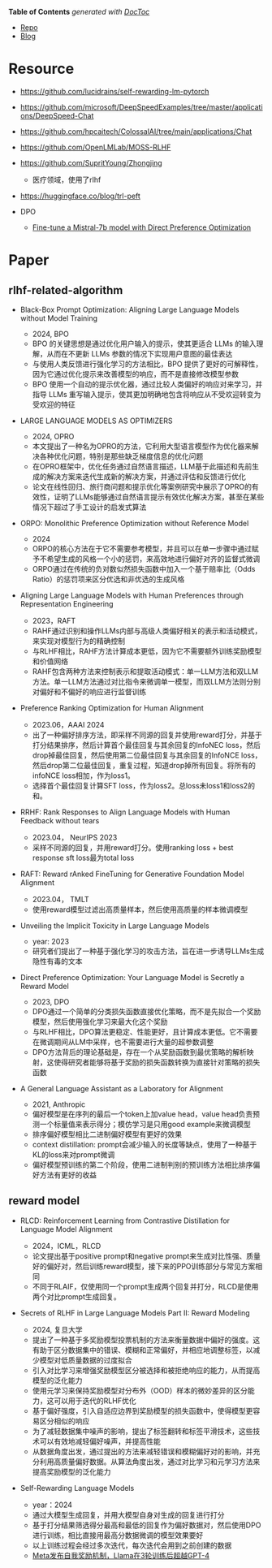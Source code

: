 <!-- START doctoc generated TOC please keep comment here to allow auto update -->
<!-- DON'T EDIT THIS SECTION, INSTEAD RE-RUN doctoc TO UPDATE -->
**Table of Contents**  *generated with [DocToc](https://github.com/thlorenz/doctoc)*

- [Repo](#repo)
- [Blog](#blog)

<!-- END doctoc generated TOC please keep comment here to allow auto update -->


# Resource

- https://github.com/lucidrains/self-rewarding-lm-pytorch

- https://github.com/microsoft/DeepSpeedExamples/tree/master/applications/DeepSpeed-Chat

- https://github.com/hpcaitech/ColossalAI/tree/main/applications/Chat

- https://github.com/OpenLMLab/MOSS-RLHF

- https://github.com/SupritYoung/Zhongjing
  - 医疗领域，使用了rlhf

- https://huggingface.co/blog/trl-peft

- DPO 
  - [Fine-tune a Mistral-7b model with Direct Preference Optimization](https://towardsdatascience.com/fine-tune-a-mistral-7b-model-with-direct-preference-optimization-708042745aac)

# Paper

## rlhf-related-algorithm

- Black-Box Prompt Optimization: Aligning Large Language Models without Model Training
  - 2024, BPO
  - BPO 的关键思想是通过优化用户输入的提示，使其更适合 LLMs 的输入理解，从而在不更新 LLMs 参数的情况下实现用户意图的最佳表达
  - 与使用人类反馈进行强化学习的方法相比，BPO 提供了更好的可解释性，因为它通过优化提示来改善模型的响应，而不是直接修改模型参数
  - BPO 使用一个自动的提示优化器，通过比较人类偏好的响应对来学习，并指导 LLMs 重写输入提示，使其更加明确地包含将响应从不受欢迎转变为受欢迎的特征

- LARGE LANGUAGE MODELS AS OPTIMIZERS
  - 2024, OPRO
  - 本文提出了一种名为OPRO的方法，它利用大型语言模型作为优化器来解决各种优化问题，特别是那些缺乏梯度信息的优化问题
  - 在OPRO框架中，优化任务通过自然语言描述，LLM基于此描述和先前生成的解决方案来迭代生成新的解决方案，并通过评估和反馈进行优化
  - 论文在线性回归、旅行商问题和提示优化等案例研究中展示了OPRO的有效性，证明了LLMs能够通过自然语言提示有效优化解决方案，甚至在某些情况下超过了手工设计的启发式算法

- ORPO: Monolithic Preference Optimization without Reference Model
  - 2024
  - ORPO的核心方法在于它不需要参考模型，并且可以在单一步骤中通过赋予不希望生成的风格一个小的惩罚，来高效地进行偏好对齐的监督式微调
  - ORPO通过在传统的负对数似然损失函数中加入一个基于赔率比（Odds Ratio）的惩罚项来区分优选和非优选的生成风格

- Aligning Large Language Models with Human Preferences through Representation Engineering
  - 2023，RAFT
  - RAHF通过识别和操作LLMs内部与高级人类偏好相关的表示和活动模式，来实现对模型行为的精确控制
  - 与RLHF相比，RAHF方法计算成本更低，因为它不需要额外训练奖励模型和价值网络
  - RAHF包含两种方法来控制表示和提取活动模式：单一LLM方法和双LLM方法。单一LLM方法通过对比指令来微调单一模型，而双LLM方法则分别对偏好和不偏好的响应进行监督训练

- Preference Ranking Optimization for Human Alignment
  - 2023.06，AAAI 2024
  - 出了一种偏好排序方法，即采样不同源的回复并使用reward打分，并基于打分结果排序，然后计算首个最佳回复与其余回复的InfoNEC loss，然后drop掉最佳回复，然后使用第二位最佳回复与其余回复的InfoNCE loss，然后drop第二位最佳回复，重复过程，知道drop掉所有回复。将所有的infoNCE loss相加，作为loss1。
  - 选择首个最佳回复计算SFT loss，作为loss2。总loss未loss1和loss2的和。

- RRHF: Rank Responses to Align Language Models with Human Feedback without tears
  - 2023.04， NeurIPS 2023
  - 采样不同源的回复，并用reward打分。使用ranking loss + best response sft loss最为total loss

- RAFT: Reward rAnked FineTuning for Generative Foundation Model Alignment
  - 2023.04， TMLT
  - 使用reward模型过滤出高质量样本，然后使用高质量的样本微调模型

- Unveiling the Implicit Toxicity in Large Language Models
  - year: 2023
  - 研究者们提出了一种基于强化学习的攻击方法，旨在进一步诱导LLMs生成隐性有毒的文本

- Direct Preference Optimization: Your Language Model is Secretly a Reward Model
  - 2023, DPO
  - DPO通过一个简单的分类损失函数直接优化策略，而不是先拟合一个奖励模型，然后使用强化学习来最大化这个奖励
  - 与RLHF相比，DPO算法更稳定、性能更好，且计算成本更低。它不需要在微调期间从LM中采样，也不需要进行大量的超参数调整
  - DPO方法背后的理论基础是，存在一个从奖励函数到最优策略的解析映射，这使得研究者能够将基于奖励的损失函数转换为直接针对策略的损失函数

- A General Language Assistant as a Laboratory for Alignment
  - 2021, Anthropic
  - 偏好模型是在序列的最后一个token上加value head，value head负责预测一个标量值来表示得分；模仿学习是只用good example来微调模型
  - 排序偏好模型相比二进制偏好模型有更好的效果
  - context distillation: prompt会减少输入的长度等缺点，使用了一种基于KL的loss来对prompt微调
  - 偏好模型预训练的第二个阶段，使用二进制判别的预训练方法相比排序偏好方法有更好的收益

## reward model

- RLCD: Reinforcement Learning from Contrastive Distillation for Language Model Alignment
  - 2024，ICML，RLCD
  - 论文提出基于positive prompt和negative prompt来生成对比性强、质量好的偏好对，然后训练reward模型，接下来的PPO训练部分与常见方案相同
  - 不同于RLAIF，仅使用同一个prompt生成两个回复并打分，RLCD是使用两个对比prompt生成回复。

- Secrets of RLHF in Large Language Models Part II: Reward Modeling
  - 2024, 复旦大学
  - 提出了一种基于多奖励模型投票机制的方法来衡量数据中偏好的强度。这有助于区分数据集中的错误、模糊和正常偏好，并相应地调整标签，以减少模型对低质量数据的过度拟合
  - 引入对比学习来增强奖励模型区分被选择和被拒绝响应的能力，从而提高模型的泛化能力
  - 使用元学习来保持奖励模型对分布外（OOD）样本的微妙差异的区分能力，这可以用于迭代的RLHF优化
  - 基于偏好强度，引入自适应边界到奖励模型的损失函数中，使得模型更容易区分相似的响应
  - 为了减轻数据集中噪声的影响，提出了标签翻转和标签平滑技术，这些技术可以有效地减轻偏好噪声，并提高性能
  - 从数据角度出发，通过提出的方法来减轻错误和模糊偏好对的影响，并充分利用高质量偏好数据。从算法角度出发，通过对比学习和元学习方法来提高奖励模型的泛化能力

- Self-Rewarding Language Models
  - year：2024
  - 通过大模型生成回复，并用大模型自身对生成的回复进行打分
  - 基于打分结果筛选得分最高和最低的回复作为偏好数据对，然后使用DPO进行训练，相比直接用最高分数据微调的模型效果要好
  - 以上训练过程会经过多次迭代，每次迭代会用到之前创建的数据
  - [Meta发布自我奖励机制，Llama在3轮训练后超越GPT-4](https://zhuanlan.zhihu.com/p/680274984)




